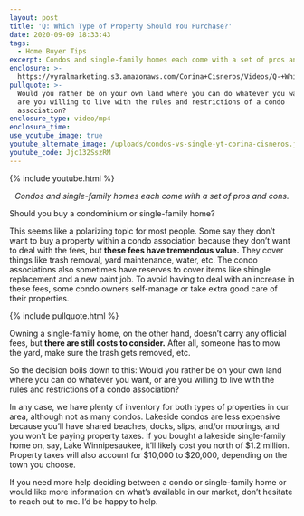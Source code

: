 ```yaml
---
layout: post
title: 'Q: Which Type of Property Should You Purchase?'
date: 2020-09-09 18:33:43
tags:
  - Home Buyer Tips
excerpt: Condos and single-family homes each come with a set of pros and cons.
enclosure: >-
  https://vyralmarketing.s3.amazonaws.com/Corina+Cisneros/Videos/Q-+Which+Type+of+Property+Should+You+Decide+On_.mp4
pullquote: >-
  Would you rather be on your own land where you can do whatever you want, or
  are you willing to live with the rules and restrictions of a condo
  association?
enclosure_type: video/mp4
enclosure_time:
use_youtube_image: true
youtube_alternate_image: /uploads/condos-vs-single-yt-corina-cisneros.jpg
youtube_code: Jjc132SszRM
---
```


{% include youtube.html %}

<p style="text-align:center;"><em>Condos and single-family homes each come with a set of pros and cons.</em></p>

Should you buy a condominium or single-family home?

This seems like a polarizing topic for most people. Some say they don’t want to buy a property within a condo association because they don’t want to deal with the fees, but **these fees have tremendous value.** They cover things like trash removal, yard maintenance, water, etc. The condo associations also sometimes have reserves to cover items like shingle replacement and a new paint job. To avoid having to deal with an increase in these fees, some condo owners self-manage or take extra good care of their properties.&nbsp;

{% include pullquote.html %}

Owning a single-family home, on the other hand, doesn’t carry any official fees, but **there are still costs to consider.** After all, someone has to mow the yard, make sure the trash gets removed, etc.&nbsp;

So the decision boils down to this: Would you rather be on your own land where you can do whatever you want, or are you willing to live with the rules and restrictions of a condo association?&nbsp;

In any case, we have plenty of inventory for both types of properties in our area, although not as many condos. Lakeside condos are less expensive because you’ll have shared beaches, docks, slips, and/or moorings, and you won’t be paying property taxes. If you bought a lakeside single-family home on, say, Lake Winnipesaukee, it’ll likely cost you north of $1.2 million. Property taxes will also account for $10,000 to $20,000, depending on the town you choose.&nbsp;

If you need more help deciding between a condo or single-family home or would like more information on what’s available in our market, don’t hesitate to reach out to me. I’d be happy to help.&nbsp;